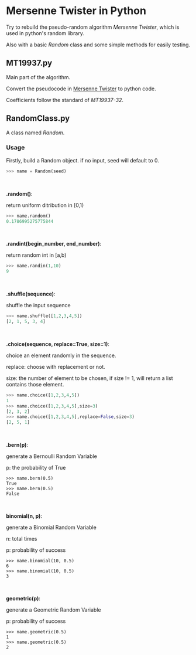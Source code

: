 # Mersenne Twister in Python 

Try to rebuild the pseudo-random algorithm *Mersenne Twister*, which is used in python's random library. 

Also with a basic *Random* class and some simple methods for easily testing.

## MT19937.py 

Main part of the algorithm.

Convert the pseudocode in [Mersenne Twister](https://en.wikipedia.org/wiki/Mersenne_Twister) to python code.

Coefficients follow the standard of *MT19937-32*.

## RandomClass.py 

A class named *Random*.

### Usage
Firstly, build a Random object. if no input, seed will default to 0.
``` python
>>> name = Random(seed)
```

&nbsp;

**.random()**:

return uniform ditribution in [0,1)
``` python
>>> name.random()
0.1786995275775844
```

&nbsp;

**.randint(begin_number, end_number)**:

return random int in [a,b)
``` python
>>> name.randin(1,10)
9
```

&nbsp;

**.shuffle(sequence)**:

shuffle the input sequence
``` python
>>> name.shuffle([1,2,3,4,5])
[2, 1, 5, 3, 4]
```

&nbsp;

**.choice(sequence, replace=True, size=1)**:

choice an element randomly in the sequence.

replace: choose with replacement or not.

size: the number of element to be chosen, if size != 1, will return a list contains those element.
``` python
>>> name.choice([1,2,3,4,5])
1
>>> name.choice([1,2,3,4,5],size=3)
[2, 3, 2]
>>> name.choice([1,2,3,4,5],replace=False,size=3)
[2, 5, 1]
```

&nbsp;

**.bern(p)**:

generate a Bernoulli Random Variable

p: the probability of True

```
>>> name.bern(0.5)
True
>>> name.bern(0.5)
False
```

&nbsp;

**binomial(n, p)**:

generate a Binomial Random Variable

n: total times

p: probability of success
```
>>> name.binomial(10, 0.5)
6
>>> name.binomial(10, 0.5)
3
```


&nbsp;

**geometric(p)**:

generate a Geometric Random Variable
            
p: probability of success
```
>>> name.geometric(0.5)
1
>>> name.geometric(0.5)
2
```




